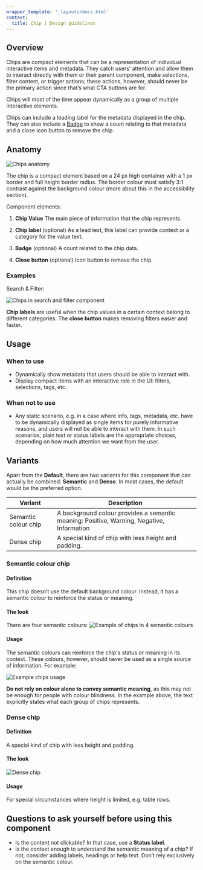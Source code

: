 ```yaml
---
wrapper_template: '_layouts/docs.html'
context:
  title: Chip | Design guidelines
---
```


## Overview

Chips are compact elements that can be a representation of individual interactive items and metadata. They catch users’ attention and allow them to interact directly with them or their parent component, make selections, filter content, or trigger actions; these actions, however, should never be the primary action since that’s what CTA buttons are for.

Chips will most of the time appear dynamically as a group of multiple interactive elements.

Chips can include a leading label for the metadata displayed in the chip. They can also include a [Badge](https://discourse.ubuntu.com/t/component-badge/31574) to show a count relating to that metadata and a close icon button to remove the chip.

## Anatomy

![Chips anatomy](https://assets.ubuntu.com/v1/794a37b6-1.jpeg)

The chip is a compact element based on a 24 px high container with a 1 px border and full height border radius. The border colour must satisfy 3:1 contrast against the background colour (more about this in the accessibility section).

Component elements:

1. **Chip Value**
   The main piece of information that the chip represents.

1. **Chip label** (optional)
   As a lead text, this label can provide context or a category for the value text.

1. **Badge** (optional)
   A count related to the chip data.

1. **Close button** (optional)
   Icon button to remove the chip.

### Examples

Search & Filter:

![Chips in search and filter component](https://assets.ubuntu.com/v1/961dbc68-2.png)

**Chip labels** are useful when the chip values in a certain context belong to different categories.
The **close button** makes removing filters easier and faster.

## Usage

### When to use

- Dynamically show metadata that users should be able to interact with.
- Display compact items with an interactive role in the UI: filters, selections, tags, etc.

### When not to use

- Any static scenario, e.g. in a case where info, tags, metadata, etc. have to be dynamically displayed as single items for purely informative reasons, and users will not be able to interact with them. In such scenarios, plain text or status labels are the appropriate choices, depending on how much attention we want from the user.

## Variants

Apart from the **Default**, there are two variants for this component that can actually be combined: **Semantic** and **Dense**. In most cases, the default would be the preferred option.

| Variant              | Description                                                                               |
| -------------------- | ----------------------------------------------------------------------------------------- |
| Semantic colour chip | A background colour provides a semantic meaning: Positive, Warning, Negative, Information |
| Dense chip           | A special kind of chip with less height and padding.                                      |

### Semantic colour chip

#### Definition

This chip doesn’t use the default background colour. Instead, it has a semantic colour to reinforce the status or meaning.

#### The look

There are four semantic colours:
![Example of chips in 4 semantic colours](https://assets.ubuntu.com/v1/706255f6-3.png)

#### Usage

The semantic colours can reinforce the chip's status or meaning in its context. These colours, however, should never be used as a single source of information. For example:

![Example chips usage](https://assets.ubuntu.com/v1/e1166493-4.jpeg)

**Do not rely on colour alone to convey semantic meaning**, as this may not be enough for people with colour blindness. In the example above, the text explicitly states what each group of chips represents.

### Dense chip

#### Definition

A special kind of chip with less height and padding.

#### The look

![Dense chip](https://assets.ubuntu.com/v1/5efc5bae-5.png)

#### Usage

For special circumstances where height is limited, e.g. table rows.

## Questions to ask yourself before using this component

- Is the content not clickable? In that case, use a **Status label**.
- Is the context enough to understand the semantic meaning of a chip? If not, consider adding labels, headings or help text. Don’t rely exclusively on the semantic colour.
